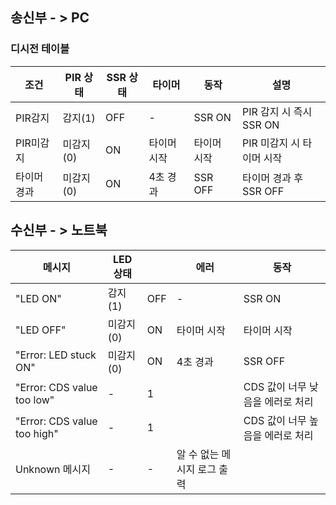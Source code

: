 ## 송신부 - > PC 
### 디시전 테이블 
| 조건       | PIR 상태 |  SSR 상태  | 타이머    | 동작      |       설명          |
|------------|----------|-----------|-----------|----------|----------------------|
| PIR감지        | 감지(1)  |OFF      |     -      | SSR ON    |PIR 감지 시 즉시 SSR ON|
| PIR미감지       | 미감지(0) |  ON    | 타이머 시작 | 타이머 시작|PIR 미감지 시 타이머 시작|
| 타이머 경과     | 미감지(0)| ON     | 4초 경과    | SSR OFF   |타이머 경과 후 SSR OFF |



## 수신부 - > 노트북 
| 메시지       | LED 상태  |    | 에러    | 동작       |  
|------------|----------|-----------|-----------|----------------|
| "LED ON"       | 감지(1)  |OFF      |     -      | SSR ON    |
|"LED OFF"        | 미감지(0) |  ON    | 타이머 시작 | 타이머 시작|
| "Error: LED stuck ON"  | 미감지(0)| ON     | 4초 경과    | SSR OFF   |
|"Error: CDS value too low"| - | 1 |     |CDS 값이 너무 낮음을 에러로 처리 |
|"Error: CDS value too high"|-| 1  | |CDS 값이 너무 높음을 에러로 처리 |
|Unknown 메시지| - | - | 알 수 없는 메시지 로그 출력|
